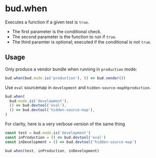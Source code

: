 # bud.when

Executes a function if a given test is `true`.

- The first parameter is the conditional check.
- The second parameter is the function to run if `true`.
- The third paramter is optional; executed if the conditional is not `true`.

## Usage

Only produce a vendor bundle when running in `production` mode:

```js
bud.when(bud.mode.is('production'), () => bud.vendor())
```

Use `eval` sourcemap in `development` and `hidden-source-map`in`production`.

```js
bud.when(
  bud.mode.is('development'),
  () => bud.devtool('eval'),
  () => bud.devtool('hidden-source-map'),
)
```

For clarity, here is a very verbose version of the same thing

```js
const test = bud.mode.is('development')
const inProduction = () => bud.devtool('eval')
const inDevelopment = () => bud.devtool('hidden-source-map')

bud.when(test, inProduction, inDevelopment)
```
